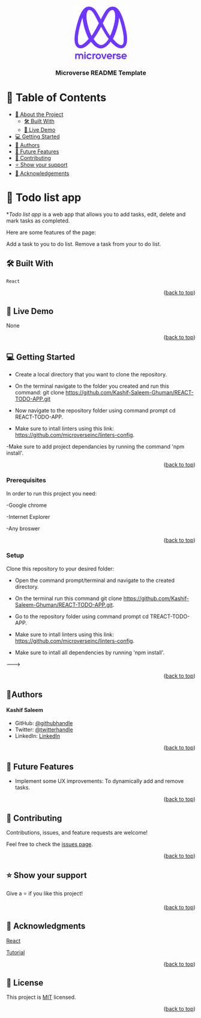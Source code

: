 <a name="readme-top"></a>

<div align="center">

  <img src="./src/images/murple_logo.png" alt="logo" width="140"  height="auto" />
  <br/>

  <h3><b>Microverse README Template</b></h3>

</div>

# 📗 Table of Contents

- [📖 About the Project](#about-project)
  - [🛠 Built With](#built-with)
  - [🚀 Live Demo](#live-demo)
- [💻 Getting Started](#getting-started)
- [👥 Authors](#authors)
- [🔭 Future Features](#future-features)
- [🤝 Contributing](#contributing)
- [⭐️ Show your support](#support)
- [🙏 Acknowledgements](#acknowledgements)

# 📖 Todo list app<a name="about-project"></a>

**Todo list app* is a web app that allows you to add tasks, edit, delete and mark tasks as completed. 

Here are some features of the page:

Add a task to you to do list.
Remove a task from your to do list.

## 🛠 Built With <a name="built-with"></a>
    React

<p align="right">(<a href="#readme-top">back to top</a>)</p>


## 🚀 Live Demo <a name="live-demo"></a>

None

<p align="right">(<a href="#readme-top">back to top</a>)</p>


## 💻 Getting Started <a name="getting-started"></a>

- Create a local directory that you want to clone the repository.

- On the terminal navigate to the folder you created and run this command: git clone https://github.com/Kashif-Saleem-Ghuman/REACT-TODO-APP.git

- Now navigate to the repository folder using command prompt cd REACT-TODO-APP.

- Make sure to intall linters using this link: https://github.com/microverseinc/linters-config.

-Make sure to add project dependancies by running the command 'npm install'.

<p align="right">(<a href="#readme-top">back to top</a>)</p>

### Prerequisites

In order to run this project you need:

-Google chrome

-Internet Explorer

-Any broswer


<p align="right">(<a href="#readme-top">back to top</a>)</p>

### Setup

Clone this repository to your desired folder:

- Open the command prompt/terminal and navigate to the created directory.

- On the terminal run this command git clone https://github.com/Kashif-Saleem-Ghuman/REACT-TODO-APP.git.

- Go to the repository folder using command prompt cd TREACT-TODO-APP.


- Make sure to intall linters using this link: https://github.com/microverseinc/linters-config.

- Make sure to intall all dependencies by running 'npm install'.


--->


<p align="right">(<a href="#readme-top">back to top</a>)</p>

## 👤**Authors** <a name="authors"></a>
<h4>Kashif Saleem</h4>

- GitHub: [@githubhandle](https://github.com/Kashif-Saleem-Ghuman)
- Twitter: [@twitterhandle](https://twitter.com/Kashif14Saleem)
- LinkedIn: [LinkedIn](https://www.linkedin.com/in/kashif-saleem-45ba95215/)


<p align="right">(<a href="#readme-top">back to top</a>)</p>

## 🔭 Future Features <a name="future-features"></a>

- Implement some UX improvements: To dynamically add and remove tasks.

<p align="right">(<a href="#readme-top">back to top</a>)</p>

## 🤝 Contributing <a name="contributing"></a>

Contributions, issues, and feature requests are welcome!

Feel free to check the [issues page](https://github.com/Kashif-Saleem-Ghuman/To-do-list-by-Kashif/issues).

<p align="right">(<a href="#readme-top">back to top</a>)</p>

## ⭐️ Show your support <a name="support"></a>

Give a ⭐️ if you like this project!

<p align="right">(<a href="#readme-top">back to top</a>)</p>

## 🙏 Acknowledgments <a name="acknowledgements"></a>

[React](https://reactjs.org/)

[Tutorial](https://ibaslogic.com/react-tutorial-for-beginners/)


<p align="right">(<a href="#readme-top">back to top</a>)</p>

## 📝 License <a name="license"></a>

This project is [MIT](https://github.com/Kashif-Saleem-Ghuman/REACT-TODO-APP/blob/dev/LICENSE.md) licensed.

<p align="right">(<a href="#readme-top">back to top</a>)</p>

